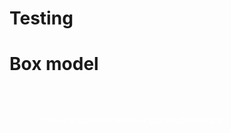 # Testing 
<!DOCTYPE HTML>
<html>
<head> 
<meta charset="utf-8">
<title> box model </title>
<style>
body { backgroundcolor: grey;}
#box { color: blue;
       width: 300;
       padding: 10px;
       border: 5px;
       margin: 40px; }
p { color: white; } 
</style>
</head>
  
<body> 
<h1> Box model </h1>
 <div id="box"> <p> This is a comtent within a box model sample</p>
 </div>
</body>
</html>
